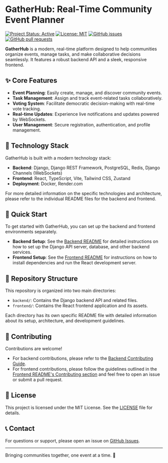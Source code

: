 # GatherHub: Real-Time Community Event Planner

[![Project Status: Active](https://img.shields.io/badge/status-active-success.svg)](https://github.com/JeanEudes-dev/GatherHub)
[![License: MIT](https://img.shields.io/badge/License-MIT-yellow.svg)](https://opensource.org/licenses/MIT)
[![GitHub issues](https://img.shields.io/github/issues/JeanEudes-dev/GatherHub)](https://github.com/JeanEudes-dev/GatherHub/issues)
[![GitHub pull requests](https://img.shields.io/github/issues-pr/JeanEudes-dev/GatherHub)](https://github.com/JeanEudes-dev/GatherHub/pulls)

**GatherHub** is a modern, real-time platform designed to help communities organize events, manage tasks, and make collaborative decisions seamlessly. It features a robust backend API and a sleek, responsive frontend.

## ✨ Core Features

- **Event Planning**: Easily create, manage, and discover community events.
- **Task Management**: Assign and track event-related tasks collaboratively.
- **Voting System**: Facilitate democratic decision-making with real-time vote tracking.
- **Real-time Updates**: Experience live notifications and updates powered by WebSockets.
- **User Management**: Secure registration, authentication, and profile management.

## 🚀 Technology Stack

GatherHub is built with a modern technology stack:

- **Backend**: Django, Django REST Framework, PostgreSQL, Redis, Django Channels (WebSockets)
- **Frontend**: React, TypeScript, Vite, Tailwind CSS, Zustand
- **Deployment**: Docker, Render.com

For more detailed information on the specific technologies and architecture, please refer to the individual README files for the backend and frontend.

## 🏁 Quick Start

To get started with GatherHub, you can set up the backend and frontend environments separately.

- **Backend Setup**: See the [Backend README](./backend/README.md) for detailed instructions on how to set up the Django API server, database, and other backend services.
- **Frontend Setup**: See the [Frontend README](./frontend/README.md) for instructions on how to install dependencies and run the React development server.

## 📂 Repository Structure

This repository is organized into two main directories:

- `backend/`: Contains the Django backend API and related files.
- `frontend/`: Contains the React frontend application and its assets.

Each directory has its own specific README file with detailed information about its setup, architecture, and development guidelines.

## 🤝 Contributing

Contributions are welcome!
- For backend contributions, please refer to the [Backend Contributing Guide](./backend/CONTRIBUTING.md).
- For frontend contributions, please follow the guidelines outlined in the [Frontend README's Contributing section](./frontend/README.md#🤝-contributing) and feel free to open an issue or submit a pull request.

## 📄 License

This project is licensed under the MIT License. See the [LICENSE](./backend/LICENSE) file for details.

## 📞 Contact

For questions or support, please open an issue on [GitHub Issues](https://github.com/JeanEudes-dev/GatherHub/issues).

---

Bringing communities together, one event at a time. 🌟
